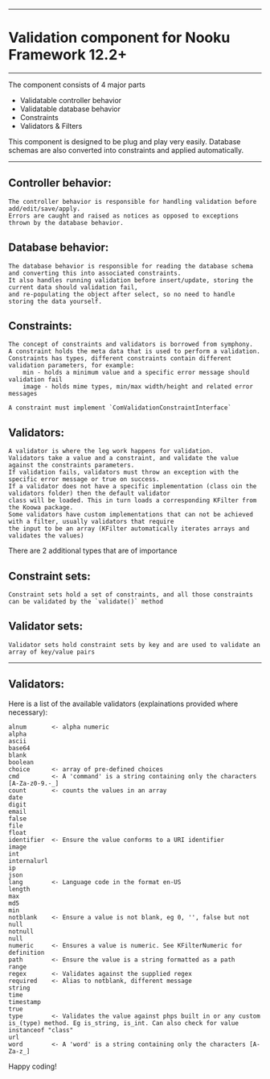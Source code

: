 --------------------------------------------------------
# Validation component for Nooku Framework 12.2+
--------------------------------------------------------

The component consists of 4 major parts

* Validatable controller behavior
* Validatable database behavior
* Constraints
* Validators & Filters

This component is designed to be plug and play very easily.
Database schemas are also converted into constraints and applied automatically.

--------------------------------------------------------

## Controller behavior:

	The controller behavior is responsible for handling validation before add/edit/save/apply.
	Errors are caught and raised as notices as opposed to exceptions thrown by the database behavior.


## Database behavior:

	The database behavior is responsible for reading the database schema and converting this into associated constraints.
	It also handles running validation before insert/update, storing the current data should validation fail,
	and re-populating the object after select, so no need to handle storing the data yourself.


## Constraints:

	The concept of constraints and validators is borrowed from symphony.
	A constraint holds the meta data that is used to perform a validation.
	Constraints has types, different constraints contain different validation parameters, for example:
	    min - holds a minimum value and a specific error message should validation fail
	    image - holds mime types, min/max width/height and related error messages

	A constraint must implement `ComValidationConstraintInterface`


## Validators:

	A validator is where the leg work happens for validation.
	Validators take a value and a constraint, and validate the value against the constraints parameters.
	If validation fails, validators must throw an exception with the specific error message or true on success.
	If a validator does not have a specific implementation (class oin the validators folder) then the default validator
	class will be loaded. This in turn loads a corresponding KFilter from the Koowa package.
	Some validators have custom implementations that can not be achieved with a filter, usually validators that require
	the input to be an array (KFilter automatically iterates arrays and validates the values)

There are 2 additional types that are of importance

## Constraint sets:

	Constraint sets hold a set of constraints, and all those constraints can be validated by the `validate()` method

## Validator sets:

	Validator sets hold constraint sets by key and are used to validate an array of key/value pairs


--------------------------------------------------------

## Validators:

Here is a list of the available validators (explainations provided where necessary):

	alnum       <- alpha numeric
	alpha
	ascii
	base64
	blank
	boolean
	choice      <- array of pre-defined choices
	cmd         <- A 'command' is a string containing only the characters [A-Za-z0-9.-_]
	count       <- counts the values in an array
	date
	digit
	email
	false
	file
	float
	identifier  <- Ensure the value conforms to a URI identifier
	image
	int
	internalurl
	ip
	json
	lang        <- Language code in the format en-US
	length
	max
	md5
	min
	notblank    <- Ensure a value is not blank, eg 0, '', false but not null
	notnull
	null
	numeric     <- Ensures a value is numeric. See KFilterNumeric for definition
	path        <- Ensure the value is a string formatted as a path
	range
	regex       <- Validates against the supplied regex
	required    <- Alias to notblank, different message
	string
	time
	timestamp
	true
	type        <- Validates the value against phps built in or any custom is_(type) method. Eg is_string, is_int. Can also check for value instanceof "class"
	url
	word        <- A 'word' is a string containing only the characters [A-Za-z_]

Happy coding!